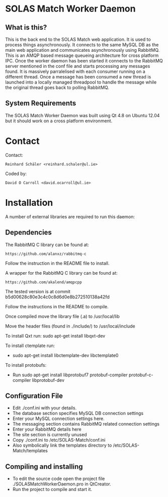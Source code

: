 SOLAS Match Worker Daemon
============================

## What is this?

This is the back end to the SOLAS Match web application. It is used
to process things asynchronously. It connects to the same MySQL DB 
as the main web application and communicates asynchronously using
RabbitMQ. This is an AMQP based message queueing architecture for
cross platform IPC. Once the worker daemon has been started it
connects to the RabbitMQ server mentioned in the conf file and starts
processing any messages found. It is massively parralelised with each
consumer running on a different thread. Once a message has been 
consumed a new thread is launched into a locally managed threadpool
to handle the message while the original thread goes back to polling
RabbitMQ.

## System Requirements

The SOLAS Match Worker Daemon was built using Qt 4.8 on Ubuntu 12.04
but it should work on a cross platform environment.

# Contact

Contact:

    Reinhard Schäler <reinhard.schaler@ul.ie>
  
Coded by:
    
    David O Carroll <david.ocarroll@ul.ie>

# Installation

A number of external libraries are required to run this daemon:

## Dependencies

The RabbitMQ C library can be found at:

    https://github.com/alanxz/rabbitmq-c

Follow the instruction in the README file to install.

A wrapper for the RabbitMQ C library can be found at:

    https://github.com/akalend/amqpcpp

The tested version is at commit b5d00628c80e3c4c0c8d6d0e8b272510138a42fd

Follow the instructions in the README to compile.

Once compiled move the library file (.a) to /usr/local/lib

Move the header files (found in ./include/) to /usr/local/include

To install Qxt run: sudo apt-get install libqxt-dev

To install ctemplate run:
* sudo apt-get install libctemplate-dev libctemplate0

To install protobufs:
* Run sudo apt-get install libprotobuf7 protobuf-compiler protobuf-c-compiler libprotobuf-dev

## Configuration File

* Edit ./conf.ini with your details.
* The database section specifies MySQL DB connection settings
* Enter your MySQL connection settings here.
* The messaging section contains RabbitMQ related connection settings
* Enter your RabbitMQ details here
* The site section is currently unused
* Copy ./conf.ini to /etc/SOLAS-Match/conf.ini
* Also symbolically link the templates directory to /etc/SOLAS-Match/templates

## Compiling and installing

* To edit the source code open the project file ./SOLASMatchWorkerDaemon.pro
in QtCreator.
* Run the project to compile and start it. 
